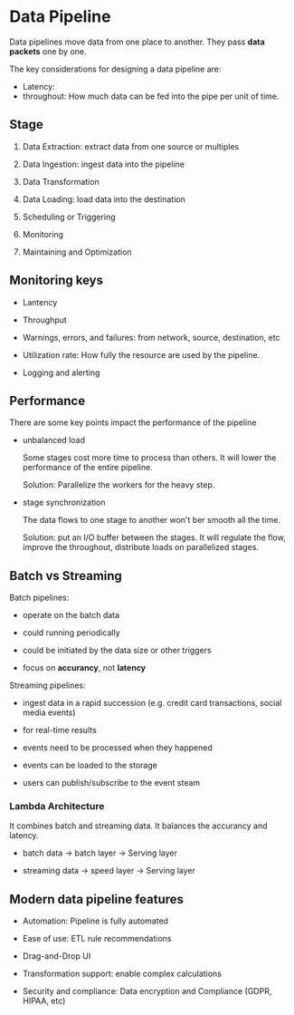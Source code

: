# Data Pipeline

Data pipelines move data from one place to another. They pass **data packets** one by one.

The key considerations for designing a data pipeline are:
- Latency: 
- throughout: How much data can be fed into the pipe per unit of time.

## Stage

1. Data Extraction: extract data from one source or multiples

2. Data Ingestion: ingest data into the pipeline

3. Data Transformation

4. Data Loading: load data into the destination

5. Scheduling or Triggering

6. Monitoring

7. Maintaining and Optimization

## Monitoring keys

- Lantency

- Throughput

- Warnings, errors, and failures: from network, source, destination, etc

- Utilization rate: How fully the resource are used by the pipeline.

- Logging and alerting


## Performance

There are some key points impact the performance of the pipeline

- unbalanced load

    Some stages cost more time to process than others. It will lower the performance of the entire pipeline.

    Solution: Parallelize the workers for the heavy step.

-  stage synchronization

    The data flows to one stage to another won't ber smooth all the time.

    Solution: put an I/O buffer between the stages. It will regulate the flow, improve the throughout, distribute loads on parallelized stages.

## Batch vs Streaming

Batch pipelines:

- operate on the batch data

- could running periodically

- could be initiated by the data size or other triggers

- focus on **accurancy**, not **latency**

Streaming pipelines:

- ingest data in a rapid succession (e.g. credit card transactions, social media events)

- for real-time results

- events need to be processed when they happened

- events can be loaded to the storage

- users can publish/subscribe to the event steam


### Lambda Architecture

It combines batch and streaming data. It balances the accurancy and latency.

- batch data -> batch layer -> Serving layer

- streaming data -> speed layer -> Serving layer

## Modern data pipeline features

- Automation: Pipeline is fully automated

- Ease of use: ETL rule recommendations

- Drag-and-Drop UI

- Transformation support: enable complex calculations

- Security and compliance: Data encryption and Compliance (GDPR, HIPAA, etc) 